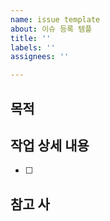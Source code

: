 ```yaml
---
name: issue template
about: 이슈 등록 템플
title: ''
labels: ''
assignees: ''

---
```


##  목적
>
## 작업 상세 내용
- [ ]
## 참고 사

